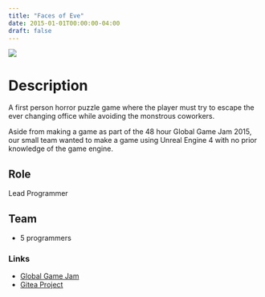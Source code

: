 ```yaml
---
title: "Faces of Eve"
date: 2015-01-01T00:00:00-04:00
draft: false
---
```


![](/images/projects/FacesofEve_Hole.png)

# Description
A first person horror puzzle game where the player must try to escape the ever changing office while avoiding the monstrous coworkers. 

Aside from making a game as part of the 48 hour Global Game Jam 2015, our small team wanted to make a game using Unreal Engine 4 with no prior knowledge of the game engine.

## Role
Lead Programmer 

## Team
- 5 programmers

### Links
- [Global Game Jam](https://globalgamejam.org/2015/games/faces-eve)
- [Gitea Project](https://git.caleb-brown.dev/caleb-brown/FacesOfEve)
